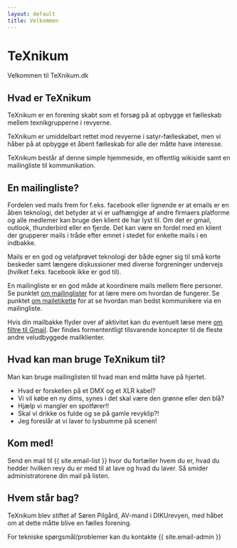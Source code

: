 ```yaml
---
layout: default
title: Velkommen
---
```


# TeXnikum
Velkommen til TeXnikum.dk


## Hvad er TeXnikum
TeXnikum er en forening skabt som et forsøg på at opbygge et fælleskab mellem texnikgrupperne i revyerne.

TeXnikum er umiddelbart rettet mod revyerne i satyr-fælleskabet, men vi håber på at opbygge et åbent fælleskab for alle der måtte have interesse.

TeXnikum består af denne simple hjemmeside, en offentlig wikiside samt en mailingliste til kommunikation.


## En mailingliste?

Fordelen ved mails frem for f.eks. facebook eller lignende er at emails er en åben teknologi, det betyder at vi er uafhængige af andre firmaers platforme og alle medlemer kan bruge den klient de har lyst til. Om det er gmail, outlook, thunderbird eller en fjerde. Det kan være en fordel med en klient der grupperer mails i tråde efter emnet i stedet for enkelte mails i en indbakke.

Mails er en god og velafprøvet teknologi der både egner sig til små korte beskeder samt længere diskussioner med diverse forgreninger undervejs (hvilket f.eks. facebook ikke er god til).

En mailingliste er en god måde at koordinere mails mellem flere personer.
Se punktet <a href="/mailinglister">om mailinglister</a> for at lære mere om hvordan de fungerer.
Se punktet <a href="/mailetikette">om mailetikette</a> for at se hvordan man bedst kommunikere via en mailingliste.

Hvis din mailbakke flyder over af aktivitet kan du eventuelt læse mere <a href="/gmail">om filtre til Gmail</a>. Der findes formententligt tilsvarende koncepter til de fleste andre veludbyggede mailklienter.


## Hvad kan man bruge TeXnikum til?
Man kan bruge mailinglisten til hvad man end måtte have på hjertet.

* Hvad er forskellen på et DMX og et XLR kabel?
* Vi vil købe en ny dims, synes i det skal være den grønne eller den blå?
* Hjælp vi mangler en spotfører!!
* Skal vi drikke os fulde og se på gamle revyklip?!
* Jeg foreslår at vi laver to lysbumme på scenen!


## Kom med!

Send en mail til {{ site.email-list }} hvor du fortæller hvem du er, hvad du hedder hvilken revy du er med til at lave og hvad du laver. Så smider administratorene din mail på listen.


## Hvem står bag?

TeXnikum blev stiftet af Søren Pilgård, AV-mand i DIKUrevyen, med håbet om at dette måtte blive en fælles forening.

For tekniske spørgsmål/problemer kan du kontakte {{ site.email-admin }}
